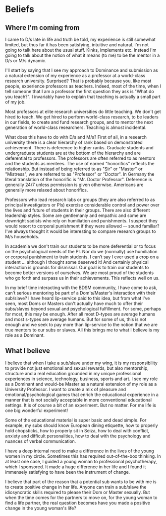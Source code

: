 

# Beliefs

## Where I'm coming from

I came to D/s late in life and truth be told, my experience is still somewhat limited, but thus far it has been satisfying, intuitive and natural. I'm not going to talk here about the usual stuff. Kinks, implements etc. Instead I'm going to talk about the notion of what it means (to me) to be the mentor in a D/s or M/s dynamic.

I'll start by saying that I see my approach to Dominance and submission as a natural extension of my experience as a professor at a world-class research university. Surprised? That is probably because you, like most people, experience professors as teachers. Indeed, most of the time, when I tell someone that I am a professor the first question they ask is "What do you teach?". I invariably have to explain that teaching is actually a small part of my job.

Most professors at elite research universities do little teaching. We don't get hired to teach. We get hired to perform world-class research, to be leaders in our fields, to create and fund research groups, and to mentor the next generation of world-class researchers. Teaching is almost incidental.

What does this have to do with D/s and M/s? First of all, in a research university there is a clear hierarchy of rank based on demonstrated achievement. There is deference to higher ranks. Graduate students and undergraduate students are at the bottom of the hierarchy and are deferential to professors.  The professors are often referred to as mentors and the students as mentees. The use of earned "honorifics" reflects the relationship. But instead of being referred to as "Sir" or "Master" or "Mistress", we are referred to as "Professor" or "Doctor". In Germany the literal translation of the honorific is "Mr. Doctor Professor". Deference is generally 24/7 unless permission is given otherwise.  Americans are generally more relaxed about honorifics.

Professors who lead research labs or groups  (they are also referred to as principal investigators or PIs) exercise considerable control and power over the lives and future of students in their groups. There are also different leadership styles. Some are gentlemanly and empathic and some are downright sadists who rely on humiliation and punishments. I suspect they would resort to corporal punishment if they were allowed -- sound familiar? I've always thought it would be interesting to compare research groups to M/s households.

In academia we don't train our students to be more deferential or to focus on the psychological needs of the PI. Nor do we (normally) use humiliation or corporal punishment to train students. I can’t say I ever used a crop on a student ... although I thought some deserved it! And certainly physical interaction is grounds for dismissal.  Our  goal is to train our students to become better versions of ourselves. We are most proud of the students who go forth and surpass us in their achievements. This reflects well on us.  

In my brief time interacting with the BDSM community, I have come to ask, can't serious mentoring be part of a Dom's/Master's interaction with their sub/slave?  I have heard lip-service paid to this idea, but from what I've seen, most Doms or Masters don't actually have much to offer their subs/slaves beyond sexual and psychological fulfillment. For some, perhaps for most, this may be enough. After all most D-types are average humans and most s-types are average humans. But for some of us, this is not enough and we seek to pay more than lip-service to the notion that we are true mentors to our subs or slaves.  All this brings me to what I believe is my role as a Dominant.

## What I believe

I believe that when I take a sub/slave under my wing, it is my responsibility to provide not just emotional and sexual rewards, but also mentorship, structure and a real education grounded in my unique professional experiences in science, technology, business, sports and art. I see my role as a Dominant and would-be Master as a natural extension of my role as a University Professor. I want to create a mix of pleasure and emotional/psychological games that enrich the educational experience in a manner that is not socially acceptable in more conventional educational settings. It is of course a bit of an experiment. But no matter. For me life is one big wonderful experiment!  

Some of the educational material is super basic and dead simple. For example, my subs should know European dining etiquette, how to properly hold chopsticks, how to properly sit in Seiza, how to deal with conflict, anxiety and difficult personalities, how to deal with the psychology and nuances of verbal communication.

I have a deep internal need to make a difference in the lives of the young women in my circle.  Sometimes this has required out-of-the-box thinking. In at least one case, I guided a young woman to professional psychotherapy, which I sponsored. It made a huge difference in her life and I found it immensely satisfying to have been the instrument of change.

I believe that part of the reason that a potential sub wants to be with me is to create positive change in her life.  Anyone can train a sub/slave the idiosyncratic skills required to please their Dom or Master sexually. But when the time comes for the partners to move on, for the young woman to find a life partner, the real question becomes have you made a positive change in the young woman's life?
